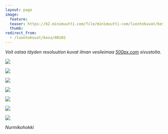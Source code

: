 ```yaml
---
layout: page
image:
  feature:
  teaser: https://b2.minimuutti.com/file/minimuutti-com/luontokuvat/kes%C3%A4/6/DS26328-245px.jpg
  thumb:
redirect_from:
  - /luontokuvat/kesa/00102
---
```


*Voit ostaa täyden resoluution kuvat ilman vesileimaa [500px.com](https://500px.com/minimuutticom/galleries/flowers) sivustolta.*

[![](https://b2.minimuutti.com/file/minimuutti-com/luontokuvat/kes%C3%A4/6/DS26312-800px.jpg)](https://dl.dropboxusercontent.com/sh/ea1wtnz7z734o12/AABx-vQCDSTUbg9_730I7K0-a/luontokuvat/kes%C3%A4/6/DS26312.jpg)

[![](https://b2.minimuutti.com/file/minimuutti-com/luontokuvat/kes%C3%A4/6/DS26326-800px.jpg)](https://dl.dropboxusercontent.com/sh/ea1wtnz7z734o12/AADfSEimDOoIsOKSxN-LWIHQa/luontokuvat/kes%C3%A4/6/DS26326.jpg)

[![](https://b2.minimuutti.com/file/minimuutti-com/luontokuvat/kes%C3%A4/6/DS26328-800px.jpg)](https://dl.dropboxusercontent.com/sh/ea1wtnz7z734o12/AADr1SJQhvBeAROLpSGhTVMka/luontokuvat/kes%C3%A4/6/DS26328.jpg)

[![](https://b2.minimuutti.com/file/minimuutti-com/luontokuvat/kes%C3%A4/6/DS26336-800px.jpg)](https://dl.dropboxusercontent.com/sh/ea1wtnz7z734o12/AADfTXmq30jNkYNjhnhSVQQna/luontokuvat/kes%C3%A4/6/DS26336.jpg)

[![](https://b2.minimuutti.com/file/minimuutti-com/luontokuvat/kes%C3%A4/6/DS26352-800px.jpg)](https://dl.dropboxusercontent.com/sh/ea1wtnz7z734o12/AABMs5uMyFGUhMpZ4iVd3sQra/luontokuvat/kes%C3%A4/6/DS26352.jpg)

[![](https://b2.minimuutti.com/file/minimuutti-com/luontokuvat/kes%C3%A4/6/DS26344-800px.jpg)](https://dl.dropboxusercontent.com/sh/ea1wtnz7z734o12/AAD7JnryqlpfZ7CnXybHV8Uka/luontokuvat/kes%C3%A4/6/DS26344.jpg)

[![](https://b2.minimuutti.com/file/minimuutti-com/luontokuvat/kes%C3%A4/6/DS26349-800px.jpg)](https://dl.dropboxusercontent.com/sh/ea1wtnz7z734o12/AACKa2QSgkW6xlLCIc_m9uw9a/luontokuvat/kes%C3%A4/6/DS26349.jpg)

*Nurmikohokki*
